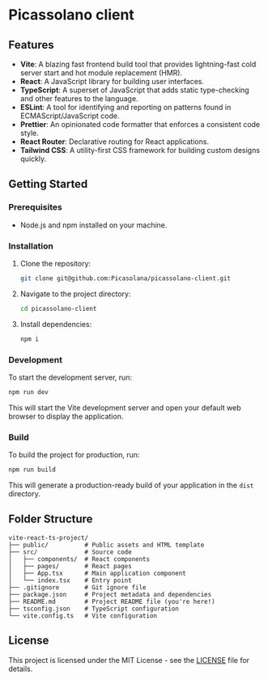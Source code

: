 # Picassolano client

## Features

- **Vite**: A blazing fast frontend build tool that provides lightning-fast cold server start and hot module replacement (HMR).
- **React**: A JavaScript library for building user interfaces.
- **TypeScript**: A superset of JavaScript that adds static type-checking and other features to the language.
- **ESLint**: A tool for identifying and reporting on patterns found in ECMAScript/JavaScript code.
- **Prettier**: An opinionated code formatter that enforces a consistent code style.
- **React Router**: Declarative routing for React applications.
- **Tailwind CSS**: A utility-first CSS framework for building custom designs quickly.

## Getting Started

### Prerequisites

- Node.js and npm installed on your machine.

### Installation

1. Clone the repository:

   ```bash
   git clone git@github.com:Picasolana/picassolano-client.git
   ```

2. Navigate to the project directory:

   ```bash
   cd picassolano-client
   ```

3. Install dependencies:

   ```bash
   npm i
   ```

### Development

To start the development server, run:

```bash
npm run dev
```

This will start the Vite development server and open your default web browser to display the application.

### Build

To build the project for production, run:

```bash
npm run build
```

This will generate a production-ready build of your application in the `dist` directory.

## Folder Structure

```
vite-react-ts-project/
├── public/          # Public assets and HTML template
├── src/             # Source code
│   ├── components/  # React components
│   ├── pages/       # React pages
│   ├── App.tsx      # Main application component
│   └── index.tsx    # Entry point
├── .gitignore       # Git ignore file
├── package.json     # Project metadata and dependencies
├── README.md        # Project README file (you're here!)
├── tsconfig.json    # TypeScript configuration
└── vite.config.ts   # Vite configuration
```

## License

This project is licensed under the MIT License - see the [LICENSE](LICENSE) file for details.

